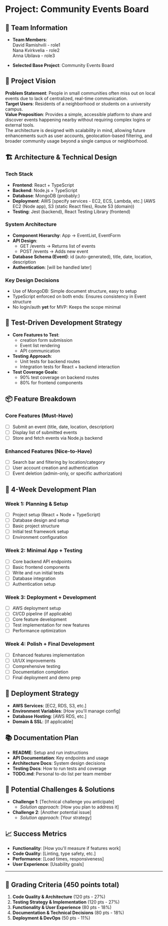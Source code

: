 # Project: Community Events Board

## 👥 Team Information

- **Team Members**:  
  David Ramishvili - role1  
  Nana Kvirkvelia - role2  
  Anna Ubilava - role3

- **Selected Base Project**: Community Events Board

## 🎯 Project Vision

**Problem Statement**: People in small communities often miss out on local events due to lack of centralized, real-time communication.  
**Target Users**: Residents of a neighborhood or students on a university campus.  
**Value Proposition**: Provides a simple, accessible platform to share and discover events happening nearby without requiring complex logins or external tools.  
The architecture is designed with scalability in mind, allowing future enhancements such as user accounts, geolocation-based filtering, and broader community usage beyond a single campus or neighborhood.

## 🏗️ Architecture & Technical Design

### Tech Stack

- **Frontend**: React + TypeScript
- **Backend**: Node.js + TypeScript
- **Database**: MongoDB (probably:)
- **Deployment**: AWS [specify services - EC2, ECS, Lambda, etc.] (AWS EC2 (Node app), S3 (static React files), Route 53 (domain))
- **Testing**: Jest (backend), React Testing Library (frontend)

### System Architecture

- **Component Hierarchy**: App → EventList, EventForm
- **API Design**:
  - GET /events → Returns list of events
  - POST /events → Adds new event
- **Database Schema (Event)**: id (auto-generated), title, date, location, description
- **Authentication**: [will be handled later]

### Key Design Decisions

- Use of MongoDB: Simple document structure, easy to setup
- TypeScript enforced on both ends: Ensures consistency in Event structure
- No login/auth **yet** for MVP: Keeps the scope minimal

## 🧪 Test-Driven Development Strategy

- **Core Features to Test**:
  - creation form submission
  - Event list rendering
  - API communication
- **Testing Approach**:
  - Unit tests for backend routes
  - Integration tests for React + backend interaction
- **Test Coverage Goals**:
  - 90% test coverage on backend routes
  - 80% for frontend components

## 📦 Feature Breakdown

### Core Features (Must-Have)

- [ ] Submit an event (title, date, location, description)
- [ ] Display list of submitted events
- [ ] Store and fetch events via Node.js backend

### Enhanced Features (Nice-to-Have)

- [ ] Search bar and filtering by location/category
- [ ] User account creation and authentication
- [ ] Event deletion (admin-only, or specific authorization)

## 📅 4-Week Development Plan

### Week 1: Planning & Setup

- [ ] Project setup (React + Node + TypeScript)
- [ ] Database design and setup
- [ ] Basic project structure
- [ ] Initial test framework setup
- [ ] Environment configuration

### Week 2: Minimal App + Testing

- [ ] Core backend API endpoints
- [ ] Basic frontend components
- [ ] Write and run initial tests
- [ ] Database integration
- [ ] Authentication setup

### Week 3: Deployment + Development

- [ ] AWS deployment setup
- [ ] CI/CD pipeline (if applicable)
- [ ] Core feature development
- [ ] Test implementation for new features
- [ ] Performance optimization

### Week 4: Polish + Final Development

- [ ] Enhanced features implementation
- [ ] UI/UX improvements
- [ ] Comprehensive testing
- [ ] Documentation completion
- [ ] Final deployment and demo prep

## 🚀 Deployment Strategy

- **AWS Services**: [EC2, RDS, S3, etc.]
- **Environment Variables**: [How you'll manage config]
- **Database Hosting**: [AWS RDS, etc.]
- **Domain & SSL**: [If applicable]

## 📚 Documentation Plan

- **README**: Setup and run instructions
- **API Documentation**: Key endpoints and usage
- **Architecture Docs**: System design decisions
- **Testing Docs**: How to run tests and coverage
- **TODO.md**: Personal to-do list per team member

## 🤔 Potential Challenges & Solutions

- **Challenge 1**: [Technical challenge you anticipate]
  - _Solution approach_: [How you plan to address it]
- **Challenge 2**: [Another potential issue]
  - _Solution approach_: [Your strategy]

## 📈 Success Metrics

- **Functionality**: [How you'll measure if features work]
- **Code Quality**: [Linting, type safety, etc.]
- **Performance**: [Load times, responsiveness]
- **User Experience**: [Usability goals]

---

## 🎯 Grading Criteria (450 points total)

1. **Code Quality & Architecture** (120 pts - 27%)
2. **Testing Strategy & Implementation** (120 pts - 27%)
3. **Functionality & User Experience** (80 pts - 18%)
4. **Documentation & Technical Decisions** (80 pts - 18%)
5. **Deployment & DevOps** (50 pts - 11%)
